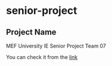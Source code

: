 # senior-project
## Project Name
MEF University IE Senior Project Team 07

You can check it from the [link](http://demo-env.m2j2umphhv.us-east-1.elasticbeanstalk.com/)
